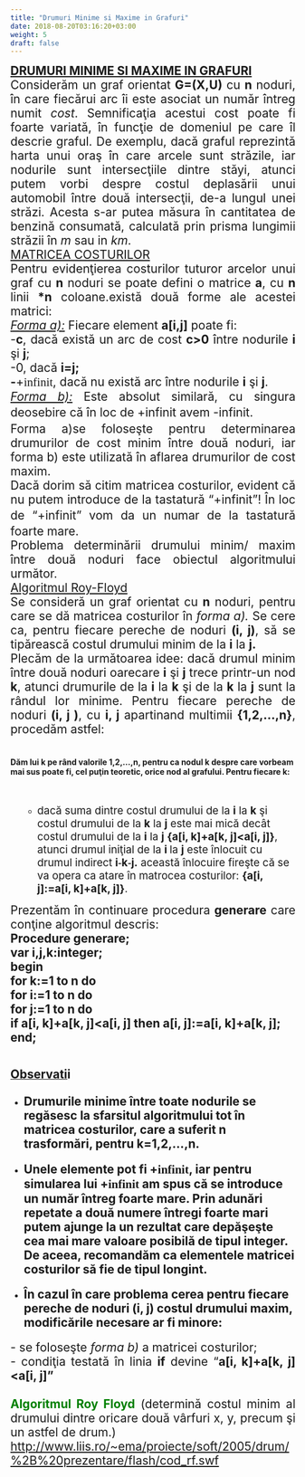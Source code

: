 ```yaml
---
title: "Drumuri Minime si Maxime in Grafuri"
date: 2018-08-20T03:16:20+03:00
weight: 5
draft: false
---
```


<html>
  <body>
    <div class="wiki" id="content_view" style="display: block;">
<span style="display: block; font-size: 150%; text-align: justify;"><strong><u><span style="text-decoration: none;">DRUMURI MINIME SI MAXIME IN GRAFURI</span></u></strong></span><span style="display: block; font-size: 150%; text-align: justify;">Considerăm un graf orientat <strong>G</strong><strong>=</strong><strong>(X,U)</strong> cu <strong>n</strong> noduri, în care fiecărui arc îi este asociat un număr întreg numit <em>cost</em>. Semnificaţia acestui cost poate fi foarte variată, în funcţie de domeniul pe care îl descrie graful. De exemplu, dacă graful reprezintă harta unui oraş în care arcele sunt străzile, iar nodurile sunt intersecţiile dintre stăyi, atunci putem vorbi despre costul deplasării unui automobil între două intersecţii, de-a lungul unei străzi. Acesta s-ar putea măsura în cantitatea de benzină consumată, calculată prin prisma lungimii străzii în <em>m</em> sau in <em>km</em>.</span><span style="display: block; font-size: 150%; text-align: justify;"><u>MATRICEA COSTURILOR</u></span><span style="display: block; font-size: 150%; text-align: justify;">Pentru evidenţierea costurilor tuturor arcelor unui graf cu <strong>n</strong> noduri se poate defini o matrice <strong>a</strong>, cu <strong>n</strong> linii <strong>*n</strong> coloane.există două forme ale acestei matrici:</span><span style="display: block; font-size: 150%; text-align: justify;"><em><u>Forma a):</u></em> Fiecare element <strong>a[i,j]</strong> poate fi:</span><span style="display: block; font-size: 150%; text-align: justify;">-<strong>c</strong>, dacă există un arc de cost <strong>c&gt;0</strong> între nodurile <strong>i</strong> şi <strong>j</strong>;</span><span style="display: block; font-size: 150%; text-align: justify;">-0, dacă <strong>i</strong><strong>=j</strong><strong>;</strong></span><span style="display: block; font-size: 150%; text-align: justify;"><strong>-</strong>+<span style="font-family: Symbol;">infinit</span>, dacă nu există arc între nodurile <strong>i</strong> şi <strong>j</strong>.</span><span style="display: block; font-size: 150%; text-align: justify;"><em><u>Forma b):</u></em> Este absolut similară, cu singura deosebire că în loc de +<span style="line-height: 1.5;">infinit</span> avem -<span style="line-height: 1.5;">infinit</span>.</span><span style="display: block; font-size: 150%; text-align: justify;">Forma a)se foloseşte pentru determinarea drumurilor de cost minim între două noduri, iar forma b) este utilizată în aflarea drumurilor de cost maxim.</span><span style="display: block; font-size: 150%; text-align: justify;">Dacă dorim să citim matricea costurilor, evident că nu putem introduce de la tastatură “+infinit”! În loc de “+<span style="line-height: 1.5;">infinit</span>” vom da un numar de la tastatură foarte mare.</span><span style="display: block; font-size: 150%; text-align: justify;">Problema determinării drumului minim/ maxim între două noduri face obiectul algoritmului următor.</span><span style="display: block; font-size: 150%; text-align: justify;"><u>Algoritmul Roy-Floyd</u></span><span style="display: block; font-size: 150%; text-align: justify;">Se consideră un graf orientat cu <strong>n</strong> noduri, pentru care se dă matricea costurilor în <em>forma a).</em> Se cere ca, pentru fiecare pereche de noduri <strong>(i, j)</strong>, să se tipărească costul drumului minim de la <strong>i</strong> la <strong>j.</strong></span><span style="display: block; font-size: 150%; text-align: justify;">Plecăm de la următoarea idee: dacă drumul minim între două noduri oarecare <strong>i</strong> şi <strong>j</strong> trece printr-un nod <strong>k</strong>, atunci drumurile de la <strong>i</strong> la <strong>k</strong> şi de la <strong>k</strong> la <strong>j</strong> sunt la rândul lor minime. Pentru fiecare pereche de noduri <strong>(i, j )</strong>, cu <strong>i, j</strong> apartinand multimii <strong>{1,2,…,n}</strong>, procedăm astfel:</span><br />
<h4 id="toc0"><a name="x---Dăm lui k** pe rând valorile **1,2,…,n**, pentru ca nodul **k** despre care vorbeam mai sus poate fi, cel puţin teoretic, orice nod al grafului. Pentru fiecare **k:"></a>Dăm lui <strong>k</strong> pe rând valorile <strong>1,2,…,n</strong>, pentru ca nodul <strong>k</strong> despre care vorbeam mai sus poate fi, cel puţin teoretic, orice nod al grafului. Pentru fiecare <strong>k</strong>:</h4>
 <br />
<ul><ul><li><span style="font-size: 18.6667px;">dacă suma dintre costul drumului de la <strong>i</strong> la <strong>k</strong> şi costul drumului de la <strong>k</strong> la <strong>j</strong> este mai mică decât costul drumului de la <strong>i</strong> la <strong>j</strong> </span><strong><span style="font-size: 18.6667px;">{a[i, k]+a[k, j]&lt;a[i, j]}</span></strong><span style="font-size: 18.6667px;">, atunci drumul iniţial de la </span><strong><span style="font-size: 18.6667px;">i </span></strong><span style="font-size: 18.6667px;">la <strong>j</strong> este înlocuit cu drumul indirect <strong>i</strong></span><strong><span style="font-family: Symbol; font-size: 18.6667px;">-</span></strong><strong><span style="font-size: 18.6667px;">k</span></strong><strong><span style="font-family: Symbol; font-size: 18.6667px;">-</span></strong><strong><span style="font-size: 18.6667px;">j.</span></strong><span style="font-size: 18.6667px;"> această înlocuire fireşte că se va opera ca atare în matrocea costurilor: <strong>{a[i, j]:=a[i, k]+a[k, j]}</strong>.</span></li></ul></ul><span style="display: block; font-size: 150%; text-align: justify;">Prezentăm în continuare procedura <strong>generare</strong> care conţine algoritmul descris:</span><span style="display: block; font-size: 150%; text-align: justify;"><strong>Procedure generare</strong><strong>;</strong></span><span style="display: block; font-size: 150%; text-align: justify;"><strong>var i,j,k:integer;</strong></span><span style="display: block; font-size: 150%; text-align: justify;"><strong>begin</strong></span><span style="display: block; font-size: 150%; text-align: justify;"><strong>for k:=1 to n do</strong></span><span style="display: block; font-size: 150%; text-align: justify;"><strong>for i:=1 to n do</strong></span><span style="display: block; font-size: 150%; text-align: justify;"><strong>for j:=1 to n do</strong></span><span style="display: block; font-size: 150%; text-align: justify;"><strong>if a[i, k]+a[k, j]&lt;a[i, j] then a[i, j]:=a[i, k]+a[k, j];</strong></span><span style="display: block; font-size: 150%; text-align: justify;"><strong>end;</strong></span><br />
<h4 id="toc1"><a name="x---Observatii"></a><u><span style="font-size: 150%; line-height: 1.5;">Observati</span></u><span style="font-size: 150%; line-height: 1.5;">i</span></h4>
 <ul><li><h4 id="toc2"><a name="x---Drumurile minime între toate nodurile se regăsesc la sfarsitul algoritmului tot în matricea costurilor, care a suferit n** trasformări, pentru **k=1,2,…,n."></a><span style="font-size: 150%;">Drumurile minime între toate nodurile se regăsesc la sfarsitul algoritmului tot în matricea costurilor, care a suferit <strong>n</strong> trasformări, pentru <strong>k=1,2,…,n.</strong></span></h4>
</li><li><h4 id="toc3"><a name="x---Unele elemente pot fi +infinit, iar pentru simularea lui +infinit am spus că se introduce un număr întreg foarte mare. Prin adunări repetate a două numere întregi foarte mari putem ajunge la un rezultat care depăşeşte cea mai mare valoare posibilă de tipul integer**. De aceea, recomandăm ca elementele matricei costurilor să fie de tipul **longint."></a><span style="font-size: 150%;">Unele elemente pot fi +<span style="font-family: Symbol;">infinit</span>, iar pentru simularea lui +<span style="font-family: Symbol;">infinit</span> am spus că se introduce un număr întreg foarte mare. Prin adunări repetate a două numere întregi foarte mari putem ajunge la un rezultat care depăşeşte cea mai mare valoare posibilă de tipul <strong>integer</strong>. De aceea, recomandăm ca elementele matricei costurilor să fie de tipul <strong>longint.</strong></span></h4>
</li><li><h4 id="toc4"><a name="x---În cazul în care problema cerea pentru fiecare pereche de noduri (i, j) costul drumului maxim, modificările necesare ar fi minore:"></a><span style="font-size: 150%;">În cazul în care problema cerea pentru fiecare pereche de noduri <strong>(i, j)</strong> costul drumului maxim, modificările necesare ar fi minore:</span></h4>
</li></ul><span style="display: block; font-size: 150%; text-align: justify;">- se foloseşte <em>forma b)</em> a matricei costurilor;</span><span style="display: block; font-size: 150%; text-align: justify;">- condiţia testată în linia <strong>if</strong> devine “<strong>a[i, k]+a[k, j]&lt;a[i, j]”</strong></span><span style="display: block; font-size: 150%; text-align: justify;"><br />
<strong><span style="color: #008000;">Algoritmul Roy Floyd</span></strong> (determină costul minim al drumului dintre oricare două vârfuri x, y, precum şi un astfel de drum.)<br />
<a class="wiki_link_ext" href="http://www.liis.ro/~ema/proiecte/soft/2005/drum/%2B%20prezentare/flash/cod_rf.swf" rel="nofollow">http://www.liis.ro/~ema/proiecte/soft/2005/drum/%2B%20prezentare/flash/cod_rf.swf</a><br />
</span>
    </div>
  </body>
</html>